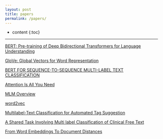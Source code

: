 ```yaml
---
layout: post
title: papers
permalink: /papers/
---
```


* content
{:toc}



-----------------------------------------------------------------

[BERT: Pre-training of Deep Bidirectional Transformers for Language Understanding](/papers/bert.pdf)

[GloVe: Global Vectors for Word Representation](/papers/glove.pdf)

[BERT FOR SEQUENCE-TO-SEQUENCE MULTI-LABEL TEXT CLASSIFICATION](/papers/BERT-FOR-SEQUENCE-TO-SEQUENCE-MULTI-LABEL-TEXT-CLASSIFICATION.pdf)

[Attention Is All You Need](/papers/Attention-Is-All-You-Need.pdf)

[MLM Overview](/papers/MLM-Overview.pdf)

[word2vec](/papers/word2vec.pdf)

[Multilabel-Text Classification for Automated Tag Suggestion](/papers/Multilabel-Text-Classification-for-Automated-Tag-Suggestion.pdf)

[A Shared Task Involving Multi label Classification of Clinical Free Text](/papers/A-Shared-Task-Involving-Multi-label-Classification-of-Clinical-Free-Text.pdf)

[From Word Embeddings To Document Distances](/papers/From-Word-Embeddings-To-Document-Distances.pdf)
